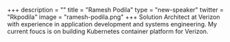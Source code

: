 +++
description = ""
title = "Ramesh Podila"
type = "new-speaker"
twitter = "Rkpodila"
image = "ramesh-podila.png"
+++
Solution Architect at Verizon with experience in application development and systems engineering.  My current foucs is on building Kubernetes container platform for Verizon.